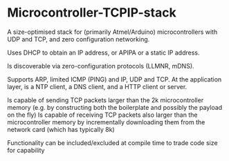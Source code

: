 # Microcontroller-TCPIP-stack
A size-optimised stack for (primarily Atmel/Arduino) microcontrollers with UDP and TCP, and zero configuration networking.

Uses DHCP to obtain an IP address, or APIPA or a static IP address.

Is discoverable via zero-configuration protocols (LLMNR, mDNS).  

Supports ARP, limited ICMP (PING) and IP, UDP and TCP.  At the application layer, is a NTP client, a DNS client, and a HTTP client or server. 

Is capable of sending TCP packets larger than the 2k microcontroller memory (e.g. by constructing both the boilerplate and possibly the payload on the fly)
Is capable of receiving TCP packets also larger than the microcontroller memory by incrementally downloading them from the network card (which has typically 8k)

Functionality can be included/excluded at compile time to trade code size for capability
